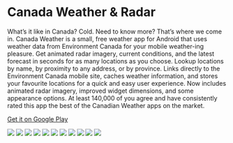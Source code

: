 # Canada Weather & Radar

What’s it like in Canada? Cold. Need to know more? That’s where we come in. Canada Weather is a small, free weather app for Android that uses weather data from Environment Canada for your mobile weather-ing pleasure. Get animated radar imagery, current conditions, and the latest forecast in seconds for as many locations as you choose. Lookup locations by name, by proximity to any address, or by province. Links directly to the Environment Canada mobile site, caches weather information, and stores your favourite locations for a quick and easy user experience. Now includes animated radar imagery, improved widget dimensions, and some appearance options. At least 140,000 of you agree and have consistently rated this app the best of the Canadian Weather apps on the market.

[Get it on Google Play](https://play.google.com/store/apps/details?id=ca.fwe.caweather)

![](screenshots/s1.png) ![](screenshots/s2.png) ![](screenshots/s3.png) ![](screenshots/s4.png) ![](screenshots/s5.png) ![](screenshots/s6.png) ![](screenshots/s7.png) ![](screenshots/s8.png)  ![](screenshots/s9.png)  ![](screenshots/s10.png) ![](screenshots/s11.png)